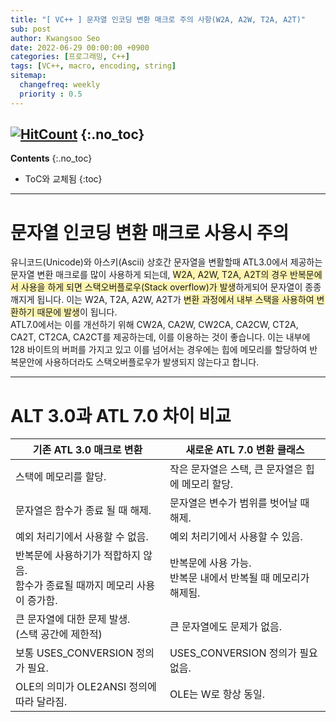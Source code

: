```yaml
---
title: "[ VC++ ] 문자열 인코딩 변환 매크로 주의 사항(W2A, A2W, T2A, A2T)" 
sub: post
author: Kwangsoo Seo
date: 2022-06-29 00:00:00 +0900
categories: [프로그래밍, C++]
tags: [VC++, macro, encoding, string]
sitemap:
  changefreq: weekly
  priority : 0.5
---
```

[![HitCount](https://hits.dwyl.com/MonosLab/post2.svg?style=flat-square)](http://hits.dwyl.com/MonosLab/post2)
{:.no_toc}
---
**Contents**
{:.no_toc}

* ToC와 교체됨
{:toc}  

---
# **문자열 인코딩 변환 매크로 사용시 주의**  
유니코드(Unicode)와 아스키(Ascii) 상호간 문자열을 변활할때 ATL3.0에서 제공하는 문자열 변환 매크로를 많이 사용하게 되는데, <span style="background-color: #FFF5B1">W2A, A2W, T2A, A2T의 경우 반복문에서 사용을 하게 되면 스택오버플로우(Stack overflow)가 발생</span>하게되어 문자열이 종종 깨지게 됩니다. 이는 W2A, T2A, A2W, A2T가 <span style="background-color: #FFF5B1">변환 과정에서 내부 스택을 사용하여 변환하기 때문에 발생</span>이 됩니다.   
ATL7.0에서는 이를 개선하기 위해 CW2A, CA2W, CW2CA, CA2CW, CT2A, CA2T, CT2CA, CA2CT를 제공하는데, 이를 이용하는 것이 좋습니다. 이는 내부에 128 바이트의 버퍼를 가지고 있고 이를 넘어서는 경우에는 힙에 메모리를 할당하여 반복문안에 사용하더라도 스택오버플로우가 발생되지 않는다고 합니다.

---

# **ALT 3.0과 ATL 7.0 차이 비교**  

|기존 ATL 3.0 매크로 변환|새로운 ATL 7.0 변환 클래스|  
| --- | --- |  
|스택에 메모리를 할당.|작은 문자열은 스택, 큰 문자열은 힙에 메모리 할당.|  
|문자열은 함수가 종료 될 때 해제.|문자열은 변수가 범위를 벗어날 때 해제.|  
|예외 처리기에서 사용할 수 없음.|예외 처리기에서 사용할 수 있음.|  
|반복문에 사용하기가 적합하지 않음.<br>함수가 종료될 때까지 메모리 사용이 증가함.|반복문에 사용 가능.<br>반복문 내에서 반복될 때 메모리가 해제됨.|  
|큰 문자열에 대한 문제 발생.<br>(스택 공간에 제한적)|큰 문자열에도 문제가 없음.|  
|보통 USES_CONVERSION 정의가 필요.|USES_CONVERSION 정의가 필요 없음.|  
|OLE의 의미가 OLE2ANSI 정의에 따라 달라짐.|OLE는 W로 항상 동일.|  
